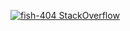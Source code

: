 [![fish-404 StackOverflow](https://github-readme-stackoverflow.vercel.app/?userID=8257973)](https://stackoverflow.com/users/8257973/fish-404)
